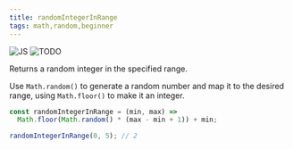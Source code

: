 ```yaml
---
title: randomIntegerInRange
tags: math,random,beginner
---
```


![JS](https://img.shields.io/badge/supports-javascript-yellow.svg?style=flat-square)
![TODO](https://img.shields.io/badge///TODO-blue.svg?style=flat-square)

Returns a random integer in the specified range.

Use `Math.random()` to generate a random number and map it to the desired range, using `Math.floor()` to make it an integer.

```js
const randomIntegerInRange = (min, max) =>
  Math.floor(Math.random() * (max - min + 1)) + min;
```

```js
randomIntegerInRange(0, 5); // 2
```
